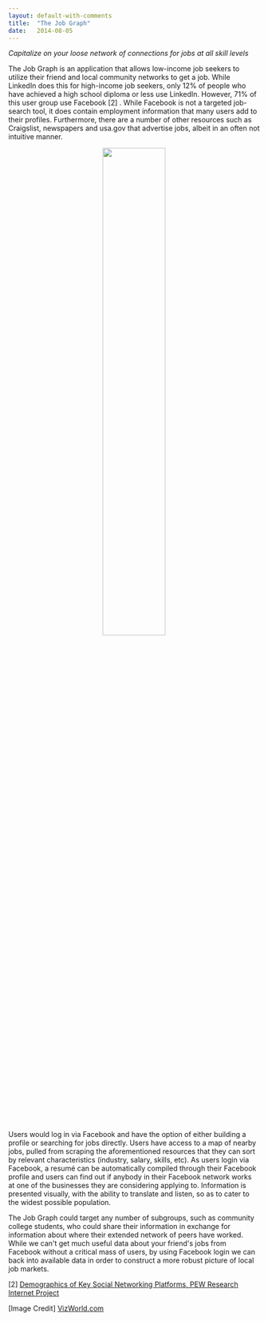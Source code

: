 ```yaml
---
layout: default-with-comments
title:  "The Job Graph"
date:   2014-08-05
---
```


_Capitalize on your loose network of connections for jobs at all skill levels_

The Job Graph is an application that allows low-income job seekers to utilize their friend and local community networks to get a job. While LinkedIn does this for high-income job seekers, only 12% of people who have achieved a high school diploma or less use LinkedIn.  However, 71% of this user group use Facebook [2] . While Facebook is not a targeted job-search tool, it does contain employment information that many users add to their profiles. Furthermore, there are a number of other resources such as Craigslist, newspapers and usa.gov that advertise jobs, albeit in an often not intuitive manner.

<center>
	<img src="{{site.baseurl}}/images/five_ideas/job_graph.jpg" width="50%">
</center>

Users would log in via Facebook and have the option of either building a profile or searching for jobs directly. Users have access to a map of nearby jobs, pulled from scraping the aforementioned resources that they can sort by relevant characteristics (industry, salary, skills, etc). As users login via Facebook, a resumé can be automatically compiled through their Facebook profile and users can find out if anybody in their Facebook network works at one of the businesses they are considering applying to. Information is presented visually, with the ability to translate and listen, so as to cater to the widest possible population.

The Job Graph could target any number of subgroups, such as community college students, who could share their information in exchange for information about where their extended network of peers have worked. While we can't get much useful data about your friend's jobs from Facebook without a critical mass of users, by using Facebook login we can back into available data in order to construct a more robust picture of local job markets. 

[2] [Demographics of Key Social Networking Platforms, PEW Research Internet Project](http://www.pewinternet.org/2013/12/30/demographics-of-key-social-networking-platforms/)

[Image Credit] [VizWorld.com](http://static.vizworld.com/wp-content/uploads/2010/07/facebook-graph.jpg)

